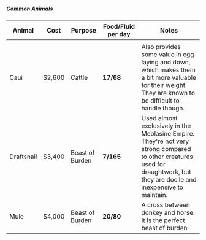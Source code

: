 ##### Common Animals

| Animal | Cost | Purpose | Food/Fluid per day | Notes |
|--------|------|---------|--------------------|-------|
|       |      |              |                    |                    |
| Caui | $2,600 | Cattle | **17/68** | Also provides some value in egg laying and down, which makes them a bit more valuable for their weight. They are known to be difficult to handle though. |
| Draftsnail | $3,400 | Beast of Burden | **7/165** | Used almost exclusively in the Meolasine Empire. They're not very strong compared to other creatures used for draughtwork, but they are docile and inexpensive to maintain. |
| Mule | $4,000 | Beast of Burden | **20/80** | A cross between donkey and horse. It is the perfect beast of burden. |
